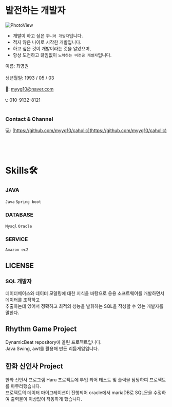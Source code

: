 # 발전하는 개발자

![PhotoView](https://user-images.githubusercontent.com/77623391/162668478-5afd0a66-9f90-43c5-86ef-8c9dac53e062.jpg)

- 개발이 하고 싶은 `주니어 개발자`입니다.
- 적지 않은 나이로 시작한 개발입니다. 
- 하고 싶은 것이 개발이라는 것을 알았으며,
- 항상 도전하고 끊임없이 `노력하는 비전공 개발자`입니다.

이름: 최영권
<br/><br/>
생년월일: 1993 / 05 / 03
<br/><br/>
💌: myyg10@naver.com
<br/><br/>
📞: 010-9132-8121
<br/><br/>
### Contact & Channel
💻: [https://github.com/myyg10/caholic](https://github.com/myyg10/caholic)
<br/><br/><br/><br/>

# Skills🛠

### JAVA
`Java` `Spring boot`
### DATABASE
`Mysql` `Oracle`
### SERVICE
`Amazon ec2`

## LICENSE
### SQL 개발자<br/>
데이터베이스와 데이터 모델링에 대한 지식을 바탕으로 응용 소프트웨어를 개발하면서 데이터를 조작하고<br/>
추출하는데 있어서 정확하고 최적의 성능을 발휘하는 SQL을 작성할 수 있는 개발자를 말한다.

## Rhythm Game Project

DynamicBeat repository에 올린 프로젝트입니다.<br/>
Java Swing, awt를 활용해 만든 리듬게임입니다.

## 한화 신인사 Project
한화 신인사 프로그램 Haru 프로젝트에 투입 되어 테스트 및 출력물 담당하여 프로젝트를 마무리했습니다. <br/>
프로젝트의 데이터 마이그레이션이 진행되어 oracle에서 mariaDB로 SQL문을 수정하여 출력물이 이상없이 작동하게 했습니다.
